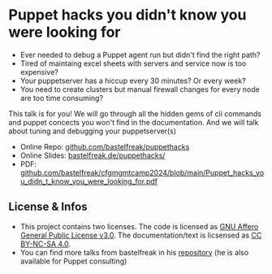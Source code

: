 # Puppet hacks you didn't know you were looking for

* Ever needed to debug a Puppet agent run but didn't find the right path?
* Tired of maintaing excel sheets with servers and service now is too expensive?
* Your puppetserver has a hiccup every 30 minutes? Or every week?
* You need to create clusters but manual firewall changes for every node are too time consuming?

This talk is for you! We will go through all the hidden gems of cli commands and
puppet concects you won't find in the documentation. And we will talk about
tuning and debugging your puppetserver(s)


* Online Repo: [github.com/bastelfreak/puppethacks](https://github.com/bastelfreak/puppethacks?tab=readme-ov-file#puppet-hacks-you-didnt-know-you-were-looking-for)
* Online Slides: [bastelfreak.de/puppethacks/](https://bastelfreak.de/puppethacks/index.html)
* PDF: [github.com/bastelfreak/cfgmgmtcamp2024/blob/main/Puppet_hacks_you_didn_t_know_you_were_looking_for.pdf](https://github.com/bastelfreak/cfgmgmtcamp2024/blob/main/Puppet_hacks_you_didn_t_know_you_were_looking_for.pdf)

## License & Infos

* This project contains two licenses. The code is licensed as [GNU Affero General Public License v3.0](LICENSE). The documentation/text is licsensed as [CC BY-NC-SA 4.0](LICENSE2).
* You can find more talks from bastelfreak in his [repository](https://github.com/bastelfreak/talks) (he is also available for Puppet consulting)
